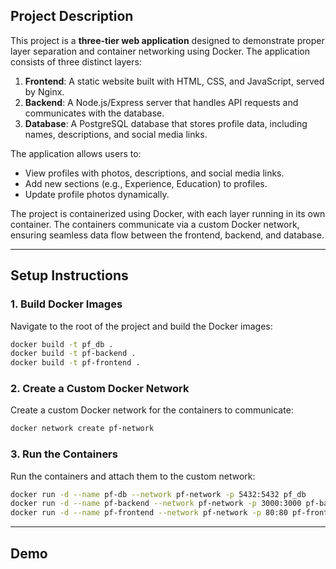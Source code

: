 ## Project Description
This project is a **three-tier web application** designed to demonstrate proper layer separation and container networking using Docker. The application consists of three distinct layers:
1. **Frontend**: A static website built with HTML, CSS, and JavaScript, served by Nginx.
2. **Backend**: A Node.js/Express server that handles API requests and communicates with the database.
3. **Database**: A PostgreSQL database that stores profile data, including names, descriptions, and social media links.

The application allows users to:
- View profiles with photos, descriptions, and social media links.
- Add new sections (e.g., Experience, Education) to profiles.
- Update profile photos dynamically.

The project is containerized using Docker, with each layer running in its own container. The containers communicate via a custom Docker network, ensuring seamless data flow between the frontend, backend, and database.

---
## Setup Instructions

### 1. Build Docker Images
Navigate to the root of the project and build the Docker images:

```bash
docker build -t pf_db .
docker build -t pf-backend .
docker build -t pf-frontend .
```

### 2. Create a Custom Docker Network
Create a custom Docker network for the containers to communicate:

```bash
docker network create pf-network
```

### 3. Run the Containers
Run the containers and attach them to the custom network:

```bash
docker run -d --name pf-db --network pf-network -p 5432:5432 pf_db
docker run -d --name pf-backend --network pf-network -p 3000:3000 pf-backend
docker run -d --name pf-frontend --network pf-network -p 80:80 pf-frontend
```

---
## Demo 
